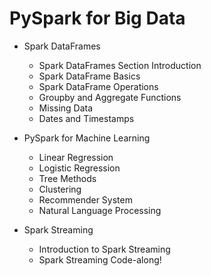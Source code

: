 # PySpark for Big Data
    
* Spark DataFrames
    * Spark DataFrames Section Introduction
    * Spark DataFrame Basics
    * Spark DataFrame Operations
    * Groupby and Aggregate Functions
    * Missing Data
    * Dates and Timestamps

* PySpark for Machine Learning
    * Linear Regression
    * Logistic Regression
    * Tree Methods
    * Clustering
    * Recommender System
    * Natural Language Processing
    
* Spark Streaming
    * Introduction to Spark Streaming 
    * Spark Streaming Code-along!
